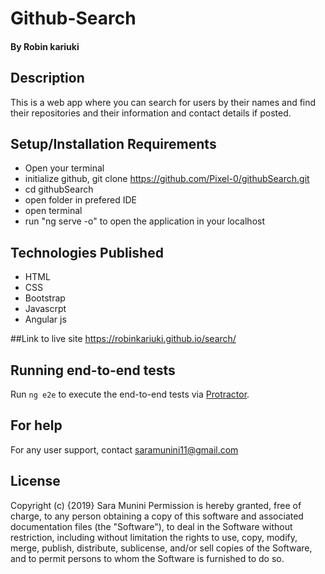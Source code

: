 # Github-Search

#### By Robin kariuki

## Description
This is a web app where you can search for users by their names and find their repositories and their information and contact details if posted.


## Setup/Installation Requirements
- Open your terminal
- initialize github, git clone https://github.com/Pixel-0/githubSearch.git
- cd githubSearch
- open folder in prefered IDE
- open terminal
- run "ng serve -o" to open the application in your localhost

## Technologies Published
- HTML
- CSS
- Bootstrap
- Javascrpt
- Angular js

##Link to live site
https://robinkariuki.github.io/search/

## Running end-to-end tests
Run `ng e2e` to execute the end-to-end tests via [Protractor](http://www.protractortest.org/).

## For help
For any user support, contact saramunini11@gmail.com

## License
Copyright (c) {2019} Sara Munini Permission is hereby granted, free of charge, to any person obtaining a copy of this software and associated documentation files (the "Software"), to deal in the Software without restriction, including without limitation the rights to use, copy, modify, merge, publish, distribute, sublicense, and/or sell copies of the Software, and to permit persons to whom the Software is furnished to do so.
